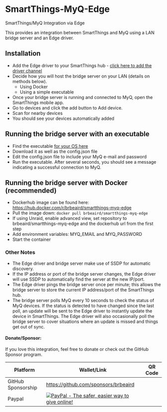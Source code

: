# SmartThings-MyQ-Edge
SmartThings/MyQ Integration via Edge

This provides an integration between SmartThings and MyQ using a LAN bridge server and an Edge driver.

## Installation
  - Add the Edge driver to your SmartThings hub - [click here to add the driver channel](https://bestow-regional.api.smartthings.com/invite/BxlrLZK3GxMP)
  - Decide how you will host the bridge server on your LAN (details on methods below).
    - Using Docker
    - Using a simple executable
  - Once your bridge server is running and connected to MyQ, open the SmartThings mobile app. 
  - Go to devices and click the add button to Add device.
  - Scan for nearby devices
  - You should see your devices automatically added
  
## Running the bridge server with an executable
 - Find the executable [for your OS here](src/server/bin)
 - Download it as well as the config.json file
 - Edit the config.json file to include your MyQ e-mail and password
 - Run the executable. After several seconds, you should see a message indicating a successful connection to MyQ.
 
 
 ## Running the bridge server with Docker (recommended)
  - Dockerhub image can be found here: https://hub.docker.com/r/brbeaird/smartthings-myq-edge
  - Pull the image down: `docker pull brbeaird/smartthings-myq-edge`
  - If using Unraid, enable advanced view, set repository to brbeaird/smartthings-myq-edge and the dockerhub url from the first step
  - Add environment variables: MYQ_EMAIL and MYQ_PASSWORD  
  - Start the container
 
  
### Other Notes
 - The Edge driver and bridge server make use of SSDP for automatic discovery.
 - If the IP address or port of the bridge server changes, the Edge driver will use SSDP to automatically find the server at the new IP/port.
 - The Edge driver pings the bridge server once per minute; this allows the bridge server to store the current IP address/port of the SmartThings hub.
 - The bridge server polls MyQ every 10 seconds to check the status of MyQ devices. If the status is detected to have changed since the last poll, an update will be sent to the Edge driver to instantly update the device in SmartThings. The Edge driver will also occasionally poll the bridge server to cover situations where an update is missed and things get out of sync.



#### Donate/Sponsor:

If you love this integration, feel free to donate or check out the GitHub Sponsor program.

| Platform        | Wallet/Link | QR Code  |
|------------- |-------------|------|
| GitHub Sponsorship      | https://github.com/sponsors/brbeaird |  |
| Paypal      | [![PayPal - The safer, easier way to give online!](https://www.paypalobjects.com/en_US/i/btn/btn_donate_LG.gif "Donate")](https://www.paypal.com/cgi-bin/webscr?cmd=_s-xclick&hosted_button_id=6QH4Y5KCESYPY) |
  
